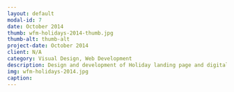 ```yaml
---
layout: default
modal-id: 7
date: October 2014
thumb: wfm-holidays-2014-thumb.jpg
thumb-alt: thumb-alt
project-date: October 2014
client: N/A
category: Visual Design, Web Development
description: Design and development of Holiday landing page and digital guide experience for Whole Foods Market. <a href="//wfm.com/holidays">See it here</a>
img: wfm-holidays-2014.jpg
caption: 
---
```

